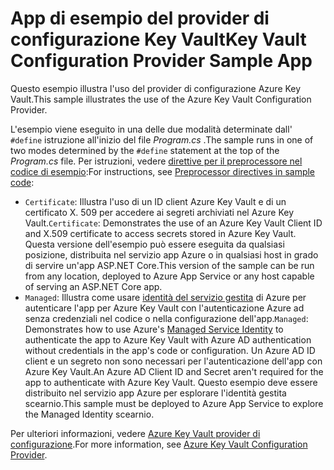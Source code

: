 # <a name="key-vault-configuration-provider-sample-app"></a><span data-ttu-id="d3761-101">App di esempio del provider di configurazione Key Vault</span><span class="sxs-lookup"><span data-stu-id="d3761-101">Key Vault Configuration Provider Sample App</span></span>

<span data-ttu-id="d3761-102">Questo esempio illustra l'uso del provider di configurazione Azure Key Vault.</span><span class="sxs-lookup"><span data-stu-id="d3761-102">This sample illustrates the use of the Azure Key Vault Configuration Provider.</span></span>

<span data-ttu-id="d3761-103">L'esempio viene eseguito in una delle due modalità determinate dall' `#define` istruzione all'inizio del file *Program.cs* .</span><span class="sxs-lookup"><span data-stu-id="d3761-103">The sample runs in one of two modes determined by the `#define` statement at the top of the *Program.cs* file.</span></span> <span data-ttu-id="d3761-104">Per istruzioni, vedere [direttive per il preprocessore nel codice di esempio](https://docs.microsoft.com/aspnet/core#preprocessor-directives-in-sample-code):</span><span class="sxs-lookup"><span data-stu-id="d3761-104">For instructions, see [Preprocessor directives in sample code](https://docs.microsoft.com/aspnet/core#preprocessor-directives-in-sample-code):</span></span>

* <span data-ttu-id="d3761-105">`Certificate`: Illustra l'uso di un ID client Azure Key Vault e di un certificato X. 509 per accedere ai segreti archiviati nel Azure Key Vault.</span><span class="sxs-lookup"><span data-stu-id="d3761-105">`Certificate`: Demonstrates the use of an Azure Key Vault Client ID and X.509 certificate to access secrets stored in Azure Key Vault.</span></span> <span data-ttu-id="d3761-106">Questa versione dell'esempio può essere eseguita da qualsiasi posizione, distribuita nel servizio app Azure o in qualsiasi host in grado di servire un'app ASP.NET Core.</span><span class="sxs-lookup"><span data-stu-id="d3761-106">This version of the sample can be run from any location, deployed to Azure App Service or any host capable of serving an ASP.NET Core app.</span></span>
* <span data-ttu-id="d3761-107">`Managed`: Illustra come usare [identità del servizio gestita](https://docs.microsoft.com/azure/active-directory/managed-identities-azure-resources/overview) di Azure per autenticare l'app per Azure Key Vault con l'autenticazione Azure ad senza credenziali nel codice o nella configurazione dell'app.</span><span class="sxs-lookup"><span data-stu-id="d3761-107">`Managed`: Demonstrates how to use Azure's [Managed Service Identity](https://docs.microsoft.com/azure/active-directory/managed-identities-azure-resources/overview) to authenticate the app to Azure Key Vault with Azure AD authentication without credentials in the app's code or configuration.</span></span> <span data-ttu-id="d3761-108">Un Azure AD ID client e un segreto non sono necessari per l'autenticazione dell'app con Azure Key Vault.</span><span class="sxs-lookup"><span data-stu-id="d3761-108">An Azure AD Client ID and Secret aren't required for the app to authenticate with Azure Key Vault.</span></span> <span data-ttu-id="d3761-109">Questo esempio deve essere distribuito nel servizio app Azure per esplorare l'identità gestita scearnio.</span><span class="sxs-lookup"><span data-stu-id="d3761-109">This sample must be deployed to Azure App Service to explore the Managed Identity scearnio.</span></span>

<span data-ttu-id="d3761-110">Per ulteriori informazioni, vedere [Azure Key Vault provider di configurazione](https://docs.microsoft.com/aspnet/core/security/key-vault-configuration).</span><span class="sxs-lookup"><span data-stu-id="d3761-110">For more information, see [Azure Key Vault Configuration Provider](https://docs.microsoft.com/aspnet/core/security/key-vault-configuration).</span></span>
